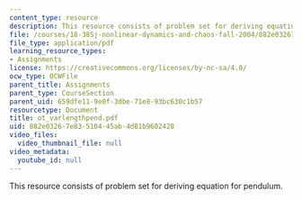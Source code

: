 ```yaml
---
content_type: resource
description: This resource consists of problem set for deriving equation for pendulum.
file: /courses/18-385j-nonlinear-dynamics-and-chaos-fall-2004/882e03267e83510445ab4d81b9602428_ot_varlengthpend.pdf
file_type: application/pdf
learning_resource_types:
- Assignments
license: https://creativecommons.org/licenses/by-nc-sa/4.0/
ocw_type: OCWFile
parent_title: Assignments
parent_type: CourseSection
parent_uid: 659dfe11-9e0f-3dbe-71e8-93bc630c1b57
resourcetype: Document
title: ot_varlengthpend.pdf
uid: 882e0326-7e83-5104-45ab-4d81b9602428
video_files:
  video_thumbnail_file: null
video_metadata:
  youtube_id: null
---
```

This resource consists of problem set for deriving equation for pendulum.